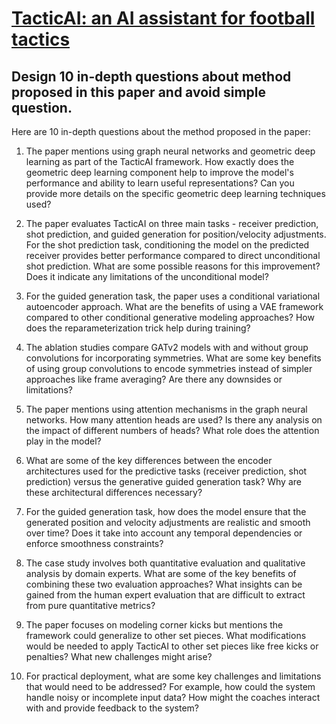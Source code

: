 # [TacticAI: an AI assistant for football tactics](https://arxiv.org/abs/2310.10553)

## Design 10 in-depth questions about method proposed in this paper and avoid simple question.

 Here are 10 in-depth questions about the method proposed in the paper:

1. The paper mentions using graph neural networks and geometric deep learning as part of the TacticAI framework. How exactly does the geometric deep learning component help to improve the model's performance and ability to learn useful representations? Can you provide more details on the specific geometric deep learning techniques used?

2. The paper evaluates TacticAI on three main tasks - receiver prediction, shot prediction, and guided generation for position/velocity adjustments. For the shot prediction task, conditioning the model on the predicted receiver provides better performance compared to direct unconditional shot prediction. What are some possible reasons for this improvement? Does it indicate any limitations of the unconditional model?

3. For the guided generation task, the paper uses a conditional variational autoencoder approach. What are the benefits of using a VAE framework compared to other conditional generative modeling approaches? How does the reparameterization trick help during training?

4. The ablation studies compare GATv2 models with and without group convolutions for incorporating symmetries. What are some key benefits of using group convolutions to encode symmetries instead of simpler approaches like frame averaging? Are there any downsides or limitations?

5. The paper mentions using attention mechanisms in the graph neural networks. How many attention heads are used? Is there any analysis on the impact of different numbers of heads? What role does the attention play in the model?

6. What are some of the key differences between the encoder architectures used for the predictive tasks (receiver prediction, shot prediction) versus the generative guided generation task? Why are these architectural differences necessary?

7. For the guided generation task, how does the model ensure that the generated position and velocity adjustments are realistic and smooth over time? Does it take into account any temporal dependencies or enforce smoothness constraints?

8. The case study involves both quantitative evaluation and qualitative analysis by domain experts. What are some of the key benefits of combining these two evaluation approaches? What insights can be gained from the human expert evaluation that are difficult to extract from pure quantitative metrics?

9. The paper focuses on modeling corner kicks but mentions the framework could generalize to other set pieces. What modifications would be needed to apply TacticAI to other set pieces like free kicks or penalties? What new challenges might arise?

10. For practical deployment, what are some key challenges and limitations that would need to be addressed? For example, how could the system handle noisy or incomplete input data? How might the coaches interact with and provide feedback to the system?

